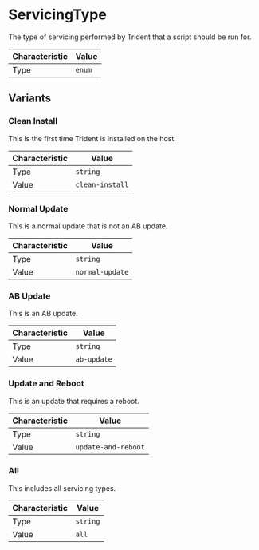 <!-- THIS FILE IS AUTOMATICALLY GENERATED BY DOCBUILDER, DO NOT EDIT MANUALLY! -->

# ServicingType

The type of servicing performed by Trident that a script should be run for.

| Characteristic | Value |
| -------------- | ----- |
| Type | `enum` |

## Variants

### Clean Install

This is the first time Trident is installed on the host.

| Characteristic | Value |
| -------------- | ----- |
| Type | `string` |
| Value | `clean-install` |

### Normal Update

This is a normal update that is not an AB update.

| Characteristic | Value |
| -------------- | ----- |
| Type | `string` |
| Value | `normal-update` |

### AB Update

This is an AB update.

| Characteristic | Value |
| -------------- | ----- |
| Type | `string` |
| Value | `ab-update` |

### Update and Reboot

This is an update that requires a reboot.

| Characteristic | Value |
| -------------- | ----- |
| Type | `string` |
| Value | `update-and-reboot` |

### All

This includes all servicing types.

| Characteristic | Value |
| -------------- | ----- |
| Type | `string` |
| Value | `all` |

